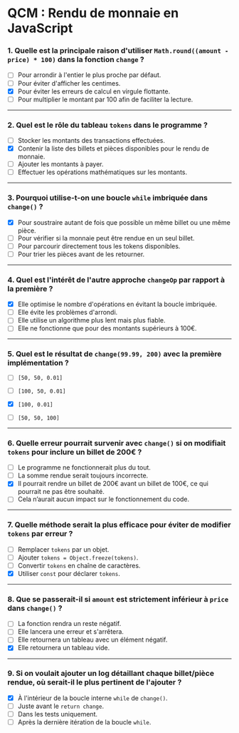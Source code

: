 # **QCM : Rendu de monnaie en JavaScript**

### 1. Quelle est la principale raison d'utiliser `Math.round((amount - price) * 100)` dans la fonction `change` ?
- [ ] Pour arrondir à l'entier le plus proche par défaut.
- [ ] Pour éviter d'afficher les centimes.
- [x] Pour éviter les erreurs de calcul en virgule flottante.
- [ ] Pour multiplier le montant par 100 afin de faciliter la lecture.

---

### 2. Quel est le rôle du tableau `tokens` dans le programme ?
- [ ] Stocker les montants des transactions effectuées.
- [x] Contenir la liste des billets et pièces disponibles pour le rendu de monnaie.
- [ ] Ajouter les montants à payer.
- [ ] Effectuer les opérations mathématiques sur les montants.

---

### 3. Pourquoi utilise-t-on une boucle `while` imbriquée dans `change()` ?
- [x] Pour soustraire autant de fois que possible un même billet ou une même pièce.
- [ ] Pour vérifier si la monnaie peut être rendue en un seul billet.
- [ ] Pour parcourir directement tous les tokens disponibles.
- [ ] Pour trier les pièces avant de les retourner.

---

### 4. Quel est l'intérêt de l'autre approche `changeOp` par rapport à la première ?
- [x] Elle optimise le nombre d'opérations en évitant la boucle imbriquée.
- [ ] Elle évite les problèmes d'arrondi.
- [ ] Elle utilise un algorithme plus lent mais plus fiable.
- [ ] Elle ne fonctionne que pour des montants supérieurs à 100€.

---

### 5. Quel est le résultat de `change(99.99, 200)` avec la première implémentation ?
- [ ] `[50, 50, 0.01]`
- [ ] `[100, 50, 0.01]`
- [x] `[100, 0.01]`
- [ ] `[50, 50, 100]`


---

### 6. Quelle erreur pourrait survenir avec `change()` si on modifiait `tokens` pour inclure un billet de 200€ ?
- [ ] Le programme ne fonctionnerait plus du tout.
- [ ] La somme rendue serait toujours incorrecte.
- [x] Il pourrait rendre un billet de 200€ avant un billet de 100€, ce qui pourrait ne pas être souhaité.
- [ ] Cela n’aurait aucun impact sur le fonctionnement du code.

---

### 7. Quelle méthode serait la plus efficace pour éviter de modifier `tokens` par erreur ?
- [ ] Remplacer `tokens` par un objet.
- [ ] Ajouter `tokens = Object.freeze(tokens)`.
- [ ] Convertir `tokens` en chaîne de caractères.
- [x] Utiliser `const` pour déclarer `tokens`.

---

### 8. Que se passerait-il si `amount` est strictement inférieur à `price` dans `change()` ?
- [ ] La fonction rendra un reste négatif.
- [ ] Elle lancera une erreur et s'arrêtera.
- [ ] Elle retournera un tableau avec un élément négatif.
- [x] Elle retournera un tableau vide.

---

### 9. Si on voulait ajouter un log détaillant chaque billet/pièce rendue, où serait-il le plus pertinent de l'ajouter ?
- [x] À l'intérieur de la boucle interne `while` de `change()`.
- [ ] Juste avant le `return change`.
- [ ] Dans les tests uniquement.
- [ ] Après la dernière itération de la boucle `while`.
